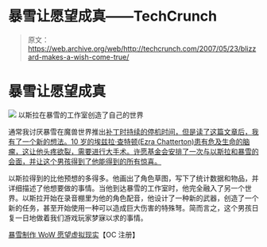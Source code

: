 # 暴雪让愿望成真——TechCrunch

> 原文：<https://web.archive.org/web/http://techcrunch.com/2007/05/23/blizzard-makes-a-wish-come-true/>

# 暴雪让愿望成真

![](img/fe89828e58251454a25614bd6f4ed53b.png)
以斯拉在暴雪的工作室创造了自己的世界

通常我讨厌暴雪在魔兽世界推出[补丁时持续的停机时间，但是读了这篇文章后，我有了一个新的想法。10 岁的埃兹拉·查特顿(Ezra Chatterton)患有危及生命的脑瘤，这让他头疼欲裂，需要进行大手术。许愿基金会安排了一次与以斯拉和暴雪的会面，并让这个男孩得到了他能得到的所有惊喜。](https://web.archive.org/web/20201202103615/http://crunchgear.com/2007/05/22/world-of-warcraft-patch-210-out-now/)

以斯拉得到的比他预想的多得多。他画出了角色草图，写下了统计数据和物品，并详细描述了他想要做的事情。当他到达暴雪的工作室时，他完全融入了另一个世界。以斯拉开始在录音棚里为他的角色配音，他设计了一种新的武器，创造了一个新的任务，甚至开始使用一种可以造成巨大伤害的特殊弩。简而言之，这个男孩日复一日地做着我们游戏玩家梦寐以求的事情。

[暴雪制作 WoW 愿望虚拟现实](https://web.archive.org/web/20201202103615/http://www.ocregister.com/ocregister/money/article_1702706.php?referrer=digg)【OC 注册】